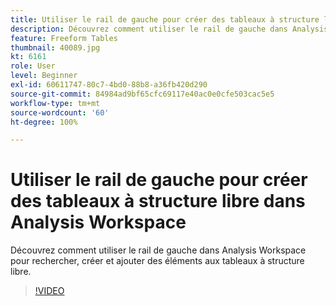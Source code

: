 ```yaml
---
title: Utiliser le rail de gauche pour créer des tableaux à structure libre dans Analysis Workspace
description: Découvrez comment utiliser le rail de gauche dans Analysis Workspace pour rechercher, créer et ajouter des éléments aux tableaux à structure libre.
feature: Freeform Tables
thumbnail: 40089.jpg
kt: 6161
role: User
level: Beginner
exl-id: 60611747-80c7-4bd0-88b8-a36fb420d290
source-git-commit: 84984ad9bf65cfc69117e40ac0e0cfe503cac5e5
workflow-type: tm+mt
source-wordcount: '60'
ht-degree: 100%

---
```


# Utiliser le rail de gauche pour créer des tableaux à structure libre dans Analysis Workspace

Découvrez comment utiliser le rail de gauche dans Analysis Workspace pour rechercher, créer et ajouter des éléments aux tableaux à structure libre.

>[!VIDEO](https://video.tv.adobe.com/v/40089/?quality=12&learn=on)
